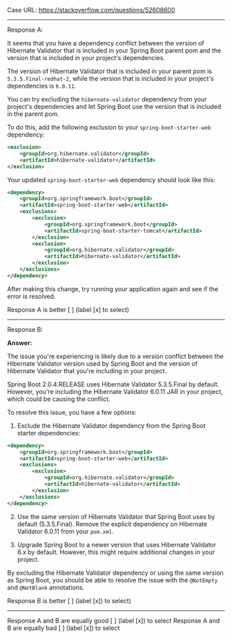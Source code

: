 Case URL: https://stackoverflow.com/questions/52608600

------
Response A:

It seems that you have a dependency conflict between the version of Hibernate Validator that is included in your Spring Boot parent pom and the version that is included in your project's dependencies. 

The version of Hibernate Validator that is included in your parent pom is `5.3.5.Final-redhat-2`, while the version that is included in your project's dependencies is `6.0.11`. 

You can try excluding the `hibernate-validator` dependency from your project's dependencies and let Spring Boot use the version that is included in the parent pom. 

To do this, add the following exclusion to your `spring-boot-starter-web` dependency:

```xml
<exclusion>
    <groupId>org.hibernate.validator</groupId>
    <artifactId>hibernate-validator</artifactId>
</exclusion>
```

Your updated `spring-boot-starter-web` dependency should look like this:

```xml
<dependency>
    <groupId>org.springframework.boot</groupId>
    <artifactId>spring-boot-starter-web</artifactId>
    <exclusions>
        <exclusion>
            <groupId>org.springframework.boot</groupId>
            <artifactId>spring-boot-starter-tomcat</artifactId>
        </exclusion>
        <exclusion>
            <groupId>org.hibernate.validator</groupId>
            <artifactId>hibernate-validator</artifactId>
        </exclusion>
    </exclusions>
</dependency>
```

After making this change, try running your application again and see if the error is resolved.

Response A is better [ ] (label [x] to select)

-------
Response B:



**Answer:**

The issue you're experiencing is likely due to a version conflict between the Hibernate Validator version used by Spring Boot and the version of Hibernate Validator that you're including in your project.

Spring Boot 2.0.4.RELEASE uses Hibernate Validator 5.3.5.Final by default. However, you're including the Hibernate Validator 6.0.11 JAR in your project, which could be causing the conflict.

To resolve this issue, you have a few options:

1. Exclude the Hibernate Validator dependency from the Spring Boot starter dependencies:

```xml
<dependency>
    <groupId>org.springframework.boot</groupId>
    <artifactId>spring-boot-starter-web</artifactId>
    <exclusions>
        <exclusion>
            <groupId>org.hibernate.validator</groupId>
            <artifactId>hibernate-validator</artifactId>
        </exclusion>
    </exclusions>
</dependency>
```

2. Use the same version of Hibernate Validator that Spring Boot uses by default (5.3.5.Final). Remove the explicit dependency on Hibernate Validator 6.0.11 from your `pom.xml`.

3. Upgrade Spring Boot to a newer version that uses Hibernate Validator 6.x by default. However, this might require additional changes in your project.

By excluding the Hibernate Validator dependency or using the same version as Spring Boot, you should be able to resolve the issue with the `@NotEmpty` and `@NotBlank` annotations.

Response B is better [ ] (label [x]) to select)

-------

Response A and B are equally good [ ] (label [x]) to select
Response A and B are equally bad [ ] (label [x]) to select
